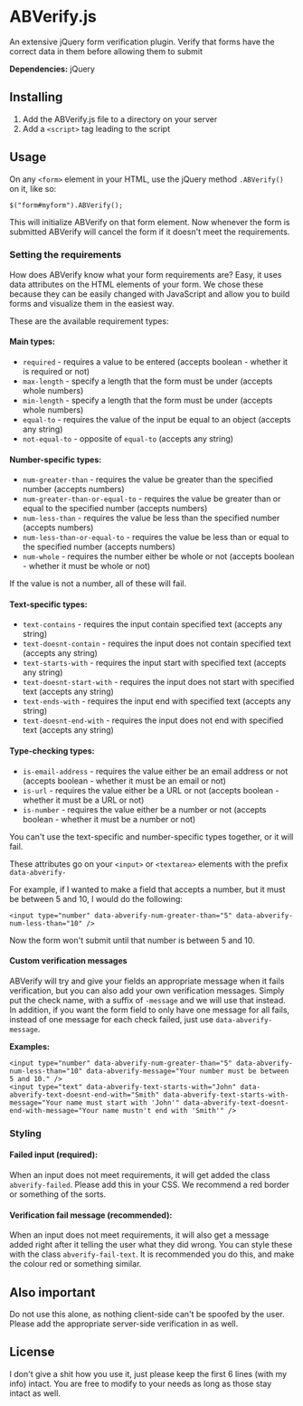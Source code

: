 # ABVerify.js
An extensive jQuery form verification plugin. Verify that forms have the correct data in them before allowing them to submit

**Dependencies:** jQuery

## Installing

1. Add the ABVerify.js file to a directory on your server
2. Add a `<script>` tag leading to the script

## Usage

On any `<form>` element in your HTML, use the jQuery method `.ABVerify()` on it, like so:

    $("form#myform").ABVerify();

This will initialize ABVerify on that form element. Now whenever the form is submitted ABVerify will cancel the form if it doesn't meet the requirements.

### Setting the requirements

How does ABVerify know what your form requirements are? Easy, it uses data attributes on the HTML elements of your form. We chose these because they can be easily changed with JavaScript and allow you to build forms and visualize them in the easiest way.

These are the available requirement types:

#### Main types:

- `required` - requires a value to be entered (accepts boolean - whether it is required or not)
- `max-length` - specify a length that the form must be under (accepts whole numbers)
- `min-length` - specify a length that the form must be under (accepts whole numbers)
- `equal-to` - requires the value of the input be equal to an object (accepts any string)
- `not-equal-to` - opposite of `equal-to` (accepts any string)

#### Number-specific types:

- `num-greater-than` - requires the value be greater than the specified number (accepts numbers)
- `num-greater-than-or-equal-to` - requires the value be greater than or equal to the specified number (accepts numbers)
- `num-less-than` - requires the value be less than the specified number (accepts numbers)
- `num-less-than-or-equal-to` - requires the value be less than or equal to the specified number (accepts numbers)
- `num-whole` - requires the number either be whole or not (accepts boolean - whether it must be whole or not)

If the value is not a number, all of these will fail.

#### Text-specific types:

- `text-contains` - requires the input contain specified text (accepts any string)
- `text-doesnt-contain` - requires the input does not contain specified text (accepts any string)
- `text-starts-with` - requires the input start with specified text (accepts any string)
- `text-doesnt-start-with` - requires the input does not start with specified text (accepts any string)
- `text-ends-with` - requires the input end with specified text (accepts any string)
- `text-doesnt-end-with` - requires the input does not end with specified text (accepts any string)

#### Type-checking types:

- `is-email-address` - requires the value either be an email address or not (accepts boolean - whether it must be an email or not)
- `is-url` - requires the value either be a URL or not (accepts boolean - whether it must be a URL or not)
- `is-number` - requires the value either be a number or not (accepts boolean - whether it must be a number or not)

You can't use the text-specific and number-specific types together, or it will fail.

These attributes go on your `<input>` or `<textarea>` elements with the prefix `data-abverify-`

For example, if I wanted to make a field that accepts a number, but it must be between 5 and 10, I would do the following:

    <input type="number" data-abverify-num-greater-than="5" data-abverify-num-less-than="10" />

Now the form won't submit until that number is between 5 and 10.

#### Custom verification messages

ABVerify will try and give your fields an appropriate message when it fails verification, but you can also add your own verification messages. Simply put the check name, with a suffix of `-message` and we will use that instead. In addition, if you want the form field to only have one message for all fails, instead of one message for each check failed, just use `data-abverify-message`.

**Examples:**

    <input type="number" data-abverify-num-greater-than="5" data-abverify-num-less-than="10" data-abverify-message="Your number must be between 5 and 10." />
    <input type="text" data-abverify-text-starts-with="John" data-abverify-text-doesnt-end-with="Smith" data-abverify-text-starts-with-message="Your name must start with 'John'" data-abverify-text-doesnt-end-with-message="Your name mustn't end with 'Smith'" />

### Styling

#### Failed input (required):

When an input does not meet requirements, it will get added the class `abverify-failed`. Please add this in your CSS. We recommend a red border or something of the sorts.

#### Verification fail message (recommended): 

When an input does not meet requirements, it will also get a message added right after it telling the user what they did wrong. You can style these with the class `abverify-fail-text`. It is recommended you do this, and make the colour red or something similar.

## Also important

Do not use this alone, as nothing client-side can't be spoofed by the user. Please add the appropriate server-side verification in as well.

## License

I don't give a shit how you use it, just please keep the first 6 lines (with my info) intact. You are free to modify to your needs as long as those stay intact as well.
